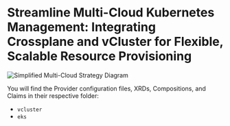 # Streamline Multi-Cloud Kubernetes Management: Integrating Crossplane and vCluster for Flexible, Scalable Resource Provisioning

![Simplified Multi-Cloud Strategy Diagram](https://i.imgur.com/Y3e4c81.png)

You will find the Provider configuration files, XRDs, Compositions, and Claims in their respective folder: 
- `vcluster`
- `eks`
